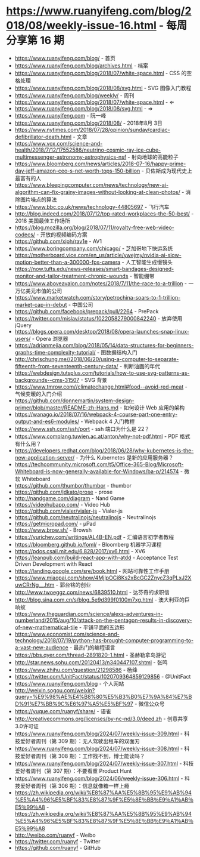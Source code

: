 # https://www.ruanyifeng.com/blog/2018/08/weekly-issue-16.html - 每周分享第 16 期

- https://www.ruanyifeng.com/blog/ - 首页
- https://www.ruanyifeng.com/blog/archives.html - 档案
- https://www.ruanyifeng.com/blog/2018/07/white-space.html - CSS 的空格处理
- https://www.ruanyifeng.com/blog/2018/08/svg.html - SVG 图像入门教程
- https://www.ruanyifeng.com/blog/weekly/ - 周刊
- https://www.ruanyifeng.com/blog/2018/07/white-space.html - ⇐
- https://www.ruanyifeng.com/blog/2018/08/svg.html - ⇒
- https://www.ruanyifeng.com - 阮一峰
- https://www.ruanyifeng.com/blog/2018/08/ - 2018年8月 3日
- https://www.nytimes.com/2018/07/28/opinion/sunday/cardiac-defibrillator-death.html - 文章
- https://www.vox.com/science-and-health/2018/7/12/17552586/neutrino-cosmic-ray-ice-cube-multimessenger-astronomy-astrophysics-nsf - 射向地球的高能粒子
- https://www.bloomberg.com/news/articles/2018-07-16/happy-prime-day-jeff-amazon-ceo-s-net-worth-tops-150-billion - 贝佐斯成为现代史上最富有的人
- https://www.bleepingcomputer.com/news/technology/new-ai-algorithm-can-fix-grainy-images-without-looking-at-clean-photos/ - 消除图片噪点的算法
- https://www.bbc.co.uk/news/technology-44805697 - 飞行汽车
- http://blog.indeed.com/2018/07/12/top-rated-workplaces-the-50-best/ - 2018 美国最佳工作场所
- https://blog.mozilla.org/blog/2018/07/11/royalty-free-web-video-codecs/ - 开放的视频编码方案
- https://github.com/xiph/rav1e - AV1
- https://www.boringcompany.com/chicago/ - 芝加哥地下快运系统
- https://motherboard.vice.com/en_us/article/ywejmy/nvidia-ai-slow-motion-better-than-a-300000-fps-camera - 人工智能生成慢镜头
- https://now.tufts.edu/news-releases/smart-bandages-designed-monitor-and-tailor-treatment-chronic-wounds - 智能绷带
- https://www.aboveavalon.com/notes/2018/7/11/the-race-to-a-trillion - 一万亿美元市值的公司
- https://www.marketwatch.com/story/petrochina-soars-to-1-trillion-market-cap-in-debut - 中国公司
- https://github.com/facebook/prepack/pull/2264 - PrePack
- https://twitter.com/mislav/status/1022058279000842240 - 放弃使用 jQuery
- https://blogs.opera.com/desktop/2018/08/opera-launches-snap-linux-users/ - Opera 浏览器
- https://adrianmejia.com/blog/2018/05/14/data-structures-for-beginners-graphs-time-complexity-tutorial/ - 图数据结构入门
- http://chrischung.me//2018/06/20/using-a-computer-to-separate-fifteenth-from-seventeenth-century-data/ - 判断油画的年代
- https://webdesign.tutsplus.com/tutorials/how-to-use-svg-patterns-as-backgrounds--cms-31507 - SVG 背景
- https://www.tmrow.com//climatechange.html#food--avoid-red-meat - 气候变暖的入门介绍
- https://github.com/donnemartin/system-design-primer/blob/master/README-zh-Hans.md - 如何设计 Web 应用的架构
- https://wanago.io/2018/07/16/webpack-4-course-part-one-entry-output-and-es6-modules/ - Webpack 4 入门教程
- https://www.ssh.com/ssh/port - ssh 端口为什么是 22？
- https://www.complang.tuwien.ac.at/anton/why-not-pdf.html - PDF 格式有什么用？
- https://developers.redhat.com/blog/2018/06/28/why-kubernetes-is-the-new-application-server/ - 为什么 Kubernetes 是新的应用服务器？
- https://techcommunity.microsoft.com/t5/Office-365-Blog/Microsoft-Whiteboard-is-now-generally-available-for-Windows/ba-p/214574 - 微软 Whiteboard
- https://github.com/thumbor/thumbor - thumbor
- https://github.com/jdkato/prose - prose
- http://nandgame.com/diagram - Nand Game
- https://videohubapp.com/ - Video Hub
- https://github.com/vialer/vialer-js - Vialer-js
- https://github.com/neutralinojs/neutralinojs - Neutralinojs
- https://getmicropad.com/ - μPad
- https://www.brow.sh/ - Browsh
- https://yurichev.com/writings/AL4B-EN.pdf - 汇编语言初学者教程
- https://bloomberg.github.io/foml/ - Bloomberg 机器学习课程
- https://pdos.csail.mit.edu/6.828/2017/xv6.html - XV6
- https://leanpub.com/build-react-app-with-atdd - Acceptance Test Driven Development with React
- https://landing.google.com/sre/book.html - 网站可靠性工作手册
- https://www.miaopai.com/show/4MjIpOCi8Ks2xBcGC2ZnycZ3qPLxJ2XuwCRrNg__.htm - 郭台铭的创业
- http://www.twoeggz.com/news/6839510.html - 达芬奇的求职信
- http://blog.sina.com.cn/s/blog_5e9d399f0100m7xg.html - 澳大利亚的巨响蚁
- https://www.theguardian.com/science/alexs-adventures-in-numberland/2015/aug/10/attack-on-the-pentagon-results-in-discovery-of-new-mathematical-tile - 平铺平面的五边形
- https://www.economist.com/science-and-technology/2018/07/19/python-has-brought-computer-programming-to-a-vast-new-audience - 最热门的编程语言
- https://bbs.qyer.com/thread-2891820-1.html - 圣赫勒拿岛游记
- http://star.news.sohu.com/20120413/n340447107.shtml - 张鸣
- https://www.zhihu.com/question/21298586 - 杨绛
- https://twitter.com/UnitFact/status/1020709364859129856 - @UnitFact
- https://www.ruanyifeng.com/blog - 个人网站
- http://weixin.sogou.com/weixin?query=%E9%98%AE%E4%B8%80%E5%B3%B0%E7%9A%84%E7%BD%91%E7%BB%9C%E6%97%A5%E5%BF%97 - 微信公众号
- https://yuque.com/ruanyf/share/ - 语雀
- http://creativecommons.org/licenses/by-nc-nd/3.0/deed.zh - 创意共享3.0许可证
- https://www.ruanyifeng.com/blog/2024/07/weekly-issue-309.html - 科技爱好者周刊（第 309 期）：无人驾驶出租车的双面刃
- https://www.ruanyifeng.com/blog/2024/07/weekly-issue-308.html - 科技爱好者周刊（第 308 期）：工作找不到，博士能读吗？
- https://www.ruanyifeng.com/blog/2024/07/weekly-issue-307.html - 科技爱好者周刊（第 307 期）：不要看重 Product Hunt
- https://www.ruanyifeng.com/blog/2024/06/weekly-issue-306.html - 科技爱好者周刊（第 306 期）：信息就像糖一样上瘾
- https://zh.wikipedia.org/wiki/%E8%87%AA%E5%8B%95%E9%AB%94%E5%A4%96%E5%BF%83%E8%87%9F%E5％8E％BB％E9％A1％AB％E5％99％A8 - https://zh.wikipedia.org/wiki/%E8%87%AA%E5%8B%95%E9%AB%94%E5%A4%96%E5%BF%83%E8%87%9F%E5％8E％BB％E9％A1％AB％E5％99％A8
- http://weibo.com/ruanyf - Weibo
- https://twitter.com/ruanyf - Twitter
- https://github.com/ruanyf - GitHub
